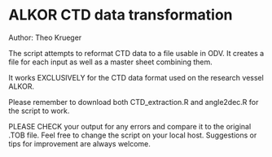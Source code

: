 # ALKOR CTD data transformation

Author: Theo Krueger

The script attempts to reformat CTD data to a file usable in ODV. It creates a file for each input as well as a master sheet combining them. 

It works EXCLUSIVELY for the CTD data format used on the research vessel ALKOR.

Please remember to download both 
  CTD_extraction.R and angle2dec.R
for the script to work.

PLEASE CHECK your output for any errors and compare it to the original .TOB file.
Feel free to change the script on your local host.
Suggestions or tips for improvement are always welcome.


